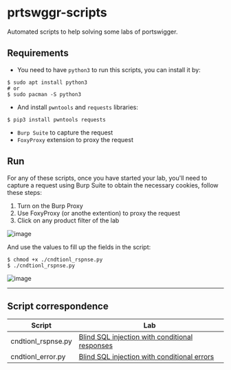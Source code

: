 # prtswggr-scripts
Automated scripts to help solving some labs of portswigger.

## Requirements
- You need to have `python3` to run this scripts, you can install it by:
```shell-session
$ sudo apt install python3
# or
$ sudo pacman -S python3
```
- And install `pwntools` and `requests` libraries:
```shell-session
$ pip3 install pwntools requests
```
- `Burp Suite` to capture the request
- `FoxyProxy` extension to proxy the request

## Run
For any of these scripts, once you have started your lab, you'll need to capture a request using Burp Suite to obtain the necessary cookies, follow these steps:
1. Turn on the Burp Proxy
2. Use FoxyProxy (or anothe extention) to proxy the request
3. Click on any product filter of the lab

![image](https://github.com/m3f1s7o/prtswggr-scripts/assets/65306021/f0202af5-a64b-4219-94b8-6d42e36e7475)

And use the values to fill up the fields in the script:

```shell-session
$ chmod +x ./cndtionl_rspnse.py
$ ./cndtionl_rspnse.py
```

![image](https://github.com/m3f1s7o/prtswggr-scripts/assets/65306021/30997fee-ee65-4b72-b572-8858c6acefb8)

---
## Script correspondence
| Script | Lab |
| --- | --- |
| cndtionl_rspnse.py | [Blind SQL injection with conditional responses](https://portswigger.net/web-security/sql-injection/blind/lab-conditional-responses) |
| cndtionl_error.py | [Blind SQL injection with conditional errors](https://portswigger.net/web-security/sql-injection/blind/lab-conditional-errors) |
